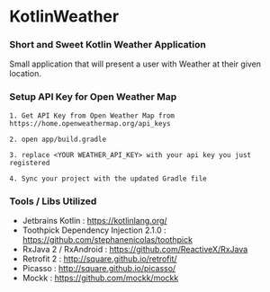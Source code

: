 # KotlinWeather
### Short and Sweet Kotlin Weather Application

Small application that will present a user with Weather at their given location.

### Setup API Key for Open Weather Map
```
1. Get API Key from Open Weather Map from
https://home.openweathermap.org/api_keys

2. open app/build.gradle

3. replace <YOUR WEATHER_API_KEY> with your api key you just registered

4. Sync your project with the updated Gradle file
```

### Tools / Libs Utilized
- Jetbrains Kotlin : https://kotlinlang.org/
- Toothpick Dependency Injection 2.1.0 : https://github.com/stephanenicolas/toothpick
- RxJava 2 / RxAndroid : https://github.com/ReactiveX/RxJava
- Retrofit 2 : http://square.github.io/retrofit/
- Picasso : http://square.github.io/picasso/
- Mockk : https://github.com/mockk/mockk
